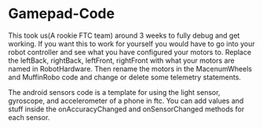 # Gamepad-Code
This took us(A rookie FTC team) around 3 weeks to fully debug and get working. If you want this to work for yourself you would have to go into your robot controller and see what you have configured your motors to. Replace the leftBack, rightBack, leftFront, rightFront with what your motors are named in RobotHardware. Then rename the motors in the MacenumWheels and MuffinRobo code and change or delete some telemetry statements. 

The android sensors code is a template for using the light sensor, gyroscope, and accelerometer of a phone in ftc. You can add values and stuff inside the onAccuracyChanged and onSensorChanged methods for each sensor.
